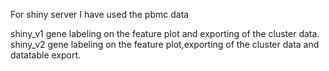 For shiny server I have used the pbmc data

shiny_v1 gene labeling on the feature plot and exporting of the cluster data.
shiny_v2 gene labeling on the feature plot,exporting of the cluster data and datatable export.
